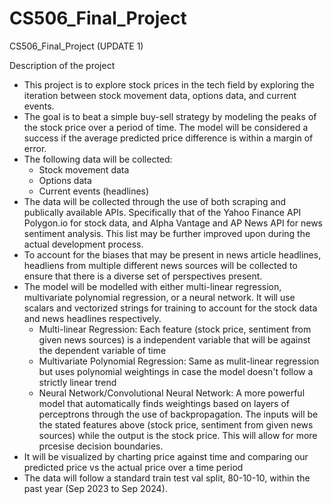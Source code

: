 # CS506_Final_Project
CS506_Final_Project (UPDATE 1)

Description of the project
- This project is to explore stock prices in the tech field by exploring the iteration between stock movement data, options data, and current events. 
- The goal is to beat a simple buy-sell strategy by modeling the peaks of the stock price over a period of time. The model will be considered a success if the average predicted price difference is within a margin of error. 
- The following data will be collected:
  - Stock movement data
  - Options data
  - Current events (headlines)
- The data will be collected through the use of both scraping and publically available APIs. Specifically that of the Yahoo Finance API Polygon.io for stock data, and Alpha Vantage and AP News API for news sentiment analysis. This list may be further improved upon during the actual development process.
- To account for the biases that may be present in news article headlines, headliens from multiple different news sources will be collected to ensure that there is a diverse set of perspectives present.
- The model will be modelled with either multi-linear regression, multivariate polynomial regression, or a neural network. It will use scalars and vectorized strings for training to account for the stock data and news headlines respectively.
  - Multi-linear Regression: Each feature (stock price, sentiment from given news sources) is a independent variable that will be against the dependent variable of time
  - Multivariate Polynomial Regression: Same as mulit-linear regression but uses polynomial weightings in case the model doesn't follow a strictly linear trend
  - Neural Network/Convolutional Neural Network: A more powerful model that automatically finds weightings based on layers of perceptrons through the use of backpropagation. The inputs will be the stated features above (stock price, sentiment from given news sources) while the output is the stock price. This will allow for more prcesise decision boundaries. 
- It will be visualized by charting price against time and comparing our predicted price vs the actual price over a time period
- The data will follow a standard train test val split, 80-10-10, within the past year (Sep 2023 to Sep 2024).
